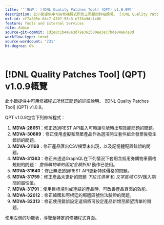 ```yaml
---
title: '''概述： [!DNL Quality Patches Tool] (QPT) v1.0.9呎'
description: 此小節提供中可用修補程式所修正問題的詳細說明。 [!DNL Quality Patches Tool] (QPT) v1.0.9。
exl-id: ef7a895e-64c7-4397-93c8-e7f8a9dc1c0b
feature: Tools and External Services
role: Admin
source-git-commit: 1d2e0c1b4a8e3d79a362500ee3ec7bde84a6ce0d
workflow-type: tm+mt
source-wordcount: '231'
ht-degree: 0%

---
```


# [!DNL Quality Patches Tool] (QPT) v1.0.9概覽

此小節提供中可用修補程式所修正問題的詳細說明。 [!DNL Quality Patches Tool] (QPT) v1.0.9。

QPT v1.0.9包含下列修補程式：

1. **MDVA-28651**：修正透過REST API載入可轉讓引號時出現效能問題的問題。
1. **MDVA-30889**：修正使用虛擬和簡單產品作為選項開立套件組合發票後發生錯誤的問題。
1. **MDVA-31168**：修正產品匯出CSV檔案未出現，以及記憶體配置錯誤的問題。
1. **MDVA-31363**：修正未透過GraphQL在下列情況下套用含抵用券購物車價格規則的問題： *整個購物車的固定金額折扣* 動作已使用。
1. **MDVA-31640**：修正無法透過REST API更新特殊價格的問題。
1. **MDVA-31759**：修正產品未更新的問題 *下拉式清單* 和 *文字區域* CSV匯入期間的屬性值。
1. **MDVA-31791**：使用目標規則或連結的產品時，可改善產品頁面的效能。
1. **MDVA-32012**：修正韓國和阿根廷的郵遞區號無法驗證的問題。
1. **MDVA-32313**：修正使用錯誤設定選項將可設定產品新增至願望清單的問題。

使用左側的功能表，導覽至特定的修補程式頁面。
